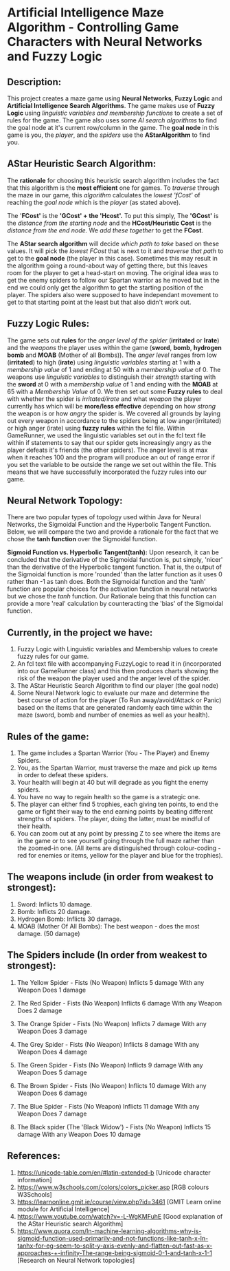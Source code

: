 # Artificial Intelligence Maze Algorithm - Controlling Game Characters with Neural Networks and Fuzzy Logic

## Description:
This project creates a maze game using __Neural Networks__, __Fuzzy Logic__ and __Artificial Intelligence Search Algorithms__.
The game makes use of __Fuzzy Logic__ using _linguistic variables and membership functions_ to create a set of rules for the game. The game also uses some _AI search algorithms_ to find the goal node at it's current row/column in the game. The __goal node__ in this game is you, the _player_, and the _spiders_ use the __AStarAlgorithm__ to find you.


## AStar Heuristic Search Algorithm:
The __rationale__ for choosing this heuristic search algorithm includes the fact that this algorithm is the __most efficient__ one for games. To _traverse_ through the maze in our game, this _algorithm_ calculates the _lowest 'fCost'_ of reaching the _goal node_ which is the _player_ (as stated above). 


The '__FCost'__ is the __'GCost' + the 'Hcost'.__ 
To put this simply, The __'GCost'__ is the _distance from the starting node_ and the __HCost/Heuristic Cost__ is the _distance from the end node._ 
We _add these together_ to get the __FCost__.

The __AStar search algorithm__ will decide _which path to take_ based on these values. It will pick the _lowest FCost_ that is next to it and _traverse that path_ to get to the __goal node__ (the player in this case). Sometimes this may result in the algorithm going a round-about way of getting there, but this leaves room for the player to get a head-start on moving. The original idea was to get the enemy spiders to follow our Spartan warrior as he moved but in the end we could only get the algorithm to get the starting position of the player. The spiders also were supposed to have independant movement to get to that starting point at the least but that also didn't work out. 


## Fuzzy Logic Rules:
The game sets out __rules__ for the _anger level of the spider_ (__irritated__ or __Irate__) and the _weapons_ the player uses within the game (__sword__, __bomb__, __hydrogen bomb__ and __MOAB__ (Mother of all Bombs)). The _anger level_ ranges from low (__irritated__) to high (__irate__) using _linguistic variables_ starting at 1 with a _membership value_ of 1 and ending at 50 with a _membership value_ of 0. The weapons use _linguistic variables_ to distinguish their _strength_ starting with the __sword__ at 0 with a _membership value_ of 1 and ending with the __MOAB__ at 65 with a _Membership Value_ of 0. We then set out some __Fuzzy rules__ to deal with whether the spider is _irritated/irate_ and what _weapon_ the player currently has which will be __more/less effective__ depending on how _strong_ the weapon is or how _angry_ the spider is. We covered all grounds by laying out every weapon in accordance to the spiders being at low anger(irritated) or high anger (irate) using __fuzzy rules__ within the fcl file.
Within GameRunner, we used the linguistic variables set out in the fcl text file within if statements to say that our spider gets increasingly angry as the player defeats it's friends (the other spiders). The anger level is at max when it reaches 100 and the program will produce an out of range error if you set the variable to be outside the range we set out within the file. This means that we have successfully incorporated the fuzzy rules into our game.

## Neural Network Topology:
There are two popular types of topology used within Java for Neural Networks, the Sigmoidal Function and the Hyperbolic Tangent Function. Below, we will compare the two and provide a rationale for the fact that we chose the __tanh function__ over the Sigmoidal function.

__Sigmoid Function vs. Hyperbolic Tangent(tanh):__ Upon research, it can be concluded that the derivative of the Sigmoidal function is, put simply, 'nicer' than the derivative of the Hyperbolic tangent function. That is, the output of the Sigmoidal function is more 'rounded' than the latter function as it uses 0 rather than -1 as tanh does. Both the Sigmoidal function and the 'tanh' function are popular choices for the activation function in neural networks but we chose the _tanh_ function. Our Rationale being that this function can provide a more 'real' calculation by counteracting the 'bias' of the Sigmoidal function.


## Currently, in the project we have:

1. Fuzzy Logic with Linguistic variables and Membership values to create fuzzy rules for our game.
2. An fcl text file with accompanying FuzzyLogic to read it in (incorporated into our GameRunner class) and this then produces charts showing the risk of the weapon the player used and the anger level of the spider.
3. The AStar Heuristic Search Algorithm to find our player (the goal node)
4. Some Neural Network logic to evaluate our maze and determine the best course of action for the player (To Run away/avoid/Attack or Panic) based on the items that are generated randomly each time within the maze (sword, bomb and number of enemies as well as your health). 



## Rules of the game:

1. The game includes a Spartan Warrior (You - The Player) and Enemy Spiders.
2. You, as the Spartan Warrior, must traverse the maze and pick up items in order to defeat these spiders.
3. Your health will begin at 40 but will degrade as you fight the enemy spiders.
4. You have no way to regain health so the game is a strategic one.
5. The player can either find 5 trophies, each giving ten points, to end the game or fight their way to the end earning points by beating different strengths of spiders. The player, doing the latter, must be mindful of their health.
6. You can zoom out at any point by pressing Z to see where the items are in the game or to see yourself going through the full maze rather than the zoomed-in one. (All items are distinguished through colour-coding - red for enemies or items, yellow for the player and blue for the trophies).


## The weapons include (in order from weakest to strongest):

1. Sword: Inflicts 10 damage.
2. Bomb:  Inflicts 20 damage.
3. Hydrogen Bomb: Inflicts 30 damage.
4. MOAB (Mother Of All Bombs): The best weapon - does the most damage. (50 damage)


## The Spiders include (In order from weakest to strongest):

1. The Yellow Spider - Fists (No Weapon) Inflicts   5 damage
   With any Weapon   Does		 1 damage

2. The Red Spider - Fists (No Weapon)    Inflicts   6 damage
   With any Weapon	  Does		 2 damage

3. The Orange Spider - Fists (No Weapon) Inflicts   7 damage
   With any Weapon	  Does		 3 damage

4. The Grey Spider - Fists (No Weapon)   Inflicts   8 damage
   With any Weapon	  Does		 4 damage

5. The Green Spider - Fists (No Weapon)  Inflicts   9 damage
   With any Weapon	  Does		 5 damage

6. The Brown Spider - Fists (No Weapon)  Inflicts  10 damage
   With any Weapon	  Does		 6 damage

7. The Blue Spider - Fists (No Weapon)   Inflicts  11 damage
   With any Weapon	  Does		 7 damage

8. The Black spider (The 'Black Widow') - Fists (No Weapon) Inflicts 15 damage
   With any Weapon	  Does		10 damage



## References:

1) https://unicode-table.com/en/#latin-extended-b [Unicode character information]
2) https://www.w3schools.com/colors/colors_picker.asp [RGB colours W3Schools]
3) https://learnonline.gmit.ie/course/view.php?id=3461 [GMIT Learn online module for Artificial Intelligence]
4) https://www.youtube.com/watch?v=-L-WgKMFuhE [Good explanation of the AStar Heuristic search Algorithm]
5) https://www.quora.com/In-machine-learning-algorithms-why-is-sigmoid-function-used-primarily-and-not-functions-like-tanh-x-In-tanhx-for-eg-seem-to-split-y-axis-evenly-and-flatten-out-fast-as-x-approaches-+-infinity-The-range-being-sigmoid-0-1-and-tanh-x-1-1 [Research on Neural Network topologies]
